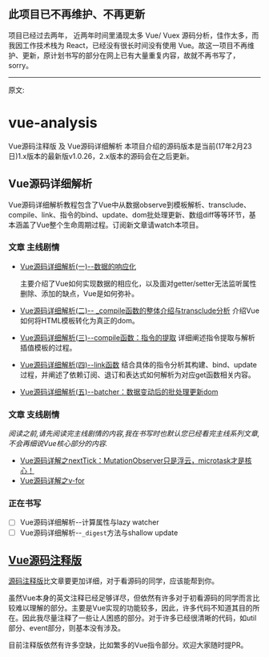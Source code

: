 
## 此项目已不再维护、不再更新
项目已经过去两年， 近两年时间里涌现太多 Vue/ Vuex 源码分析，佳作太多，而我因工作技术栈为 React，已经没有很长时间没有使用 Vue。故这一项目不再维护、更新，原计划书写的部分在网上已有大量重复内容，故就不再书写了，sorry。

------
原文:
# vue-analysis
Vue源码注释版 及 Vue源码详细解析
本项目介绍的源码版本是当前(17年2月23日)1.x版本的最新版v1.0.26，2.x版本的源码会在之后更新。

## Vue源码详细解析

Vue源码详细解析教程包含了Vue中从数据observe到模板解析、transclude、compile、link、指令的bind、update、dom批处理更新、数组diff等等环节，基本涵盖了Vue整个生命周期过程。订阅新文章请watch本项目。

### 文章 **主线剧情**
* [Vue源码详细解析(一)--数据的响应化](https://github.com/Ma63d/vue-analysis/issues/1)

  主要介绍了Vue如何实现数据的相应化，以及面对getter/setter无法监听属性删除、添加的缺点，Vue是如何弥补。
* [Vue源码详细解析(二)-- _compile函数的整体介绍与transclude分析](https://github.com/Ma63d/vue-analysis/issues/2)
  介绍Vue如何将HTML模板转化为真正的dom。
* [Vue源码详细解析(三)--compile函数：指令的提取](https://github.com/Ma63d/vue-analysis/issues/3)
  详细阐述指令提取与解析插值模板的过程。
* [Vue源码详细解析(四)--link函数](https://github.com/Ma63d/vue-analysis/issues/4)
  结合具体的指令分析其构建、bind、update过程，并阐述了依赖订阅、退订和表达式如何解析为对应get函数相关内容。
* [Vue源码详细解析(五)--batcher：数据变动后的批处理更新dom](https://github.com/Ma63d/vue-analysis/issues/5)

### 文章 **支线剧情**
*阅读之前,请先阅读完主线剧情的内容,我在书写时也默认您已经看完主线系列文章,不会再细说Vue核心部分的内容.*

* [Vue源码详解之nextTick：MutationObserver只是浮云，microtask才是核心！](https://github.com/Ma63d/vue-analysis/issues/6)
* [Vue源码详解之v-for](https://github.com/Ma63d/vue-analysis/issues/7)

### 正在书写

- [ ] Vue源码详细解析--计算属性与lazy watcher
- [ ] Vue源码详细解析--`_digest`方法与shallow update

## [Vue源码注释版](https://github.com/Ma63d/vue-analysis/tree/master/vue%E6%BA%90%E7%A0%81%E6%B3%A8%E9%87%8A%E7%89%88)

[源码注释版](https://github.com/Ma63d/vue-analysis/tree/master/vue%E6%BA%90%E7%A0%81%E6%B3%A8%E9%87%8A%E7%89%88)比文章要更加详细，对于看源码的同学，应该能帮到你。

虽然Vue本身的英文注释已经足够详尽，但依然有许多对于初看源码的同学而言比较难以理解的部分。主要是Vue实现的功能较多，因此，许多代码不知道其目的所在。因此我尽量注释了一些让人困惑的部分。对于许多已经很清晰的代码，如util部分、event部分，则基本没有涉及。

目前注释版依然有许多空缺，比如繁多的Vue指令部分。欢迎大家随时提PR。





